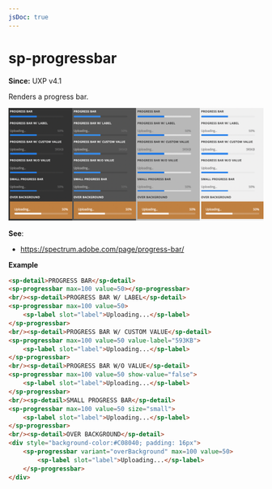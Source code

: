 ```yaml
---
jsDoc: true
---
```

# sp-progressbar

**Since:** UXP v4.1

Renders a progress bar.

![Progress Bars](../assets/sp-progressbar.png)

**See**:
- https://spectrum.adobe.com/page/progress-bar/

**Example**

```html
<sp-detail>PROGRESS BAR</sp-detail>
<sp-progressbar max=100 value=50></sp-progressbar>
<br/><sp-detail>PROGRESS BAR W/ LABEL</sp-detail>
<sp-progressbar max=100 value=50>
    <sp-label slot="label">Uploading...</sp-label>
</sp-progressbar>
<br/><sp-detail>PROGRESS BAR W/ CUSTOM VALUE</sp-detail>
<sp-progressbar max=100 value=50 value-label="593KB">
    <sp-label slot="label">Uploading...</sp-label>
</sp-progressbar>
<br/><sp-detail>PROGRESS BAR W/O VALUE</sp-detail>
<sp-progressbar max=100 value=50 show-value="false">
    <sp-label slot="label">Uploading...</sp-label>
</sp-progressbar>
<br/><sp-detail>SMALL PROGRESS BAR</sp-detail>
<sp-progressbar max=100 value=50 size="small">
    <sp-label slot="label">Uploading...</sp-label>
</sp-progressbar>
<br/><sp-detail>OVER BACKGROUND</sp-detail>
<div style="background-color:#C08040; padding: 16px">
    <sp-progressbar variant="overBackground" max=100 value=50>
        <sp-label slot="label">Uploading...</sp-label>
    </sp-progressbar>
</div>
```
